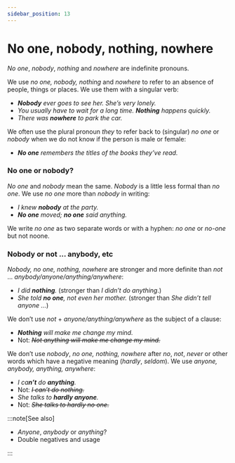 ```yaml
---
sidebar_position: 13
---
```


# No one, nobody, nothing, nowhere

*No one*, *nobody*, *nothing* and *nowhere* are indefinite pronouns.

We use *no one, nobody, nothing* and *nowhere* to refer to an absence of people, things or places. We use them with a singular verb:

- ***Nobody*** *ever goes to see her. She’s very lonely.*
- *You usually have to wait for a long time. **Nothing** happens quickly.*
- *There was **nowhere** to park the car.*

We often use the plural pronoun *they* to refer back to (singular) *no one* or *nobody* when we do not know if the person is male or female:

- ***No one*** *remembers the titles of the books they’ve read.*

### No one or nobody?

*No one* and *nobody* mean the same. *Nobody* is a little less formal than *no one*. We use *no one* more than *nobody* in writing:

- *I knew **nobody** at the party.*
- ***No one*** *moved; **no one** said anything.*

We write *no one* as two separate words or with a hyphen: *no one* or *no-one* but not noone.

### Nobody or not … anybody, etc

*Nobody, no one, nothing, nowhere* are stronger and more definite than *not* … *anybody/anyone/anything/anywhere*:

- *I did **nothing**.* (stronger than *I didn’t do anything*.)
- *She told **no one**, not even her mother.* (stronger than *She didn’t tell anyone …*)

We don’t use *not* + *anyone/anything/anywhere* as the subject of a clause:

- ***Nothing*** *will make me change my mind.*
- Not: *~~Not anything will make me change my mind.~~*

We don’t use *nobody*, *no one, nothing, nowhere* after *no*, *not*, *never* or other words which have a negative meaning (*hardly*, *seldom*). We use *anyone, anybody, anything, anywhere*:

- *I ca**n’t** do **anything**.*
- Not: *~~I can’t do nothing.~~*
- *She talks to **hardly anyone**.*
- Not: *~~She talks to hardly no one.~~*

:::note[See also]

- *Anyone*, *anybody* or *anything*?
- Double negatives and usage

:::
